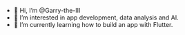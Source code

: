 - 👋 Hi, I’m @Garry-the-III
- 👀 I’m interested in app development, data analysis and AI.
- 🌱 I’m currently learning how to build an app with Flutter.

